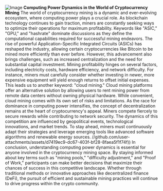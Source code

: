 
![Image](https://github.com/user-attachments/assets/4a25d116-2220-4385-b08e-f287af8fcbc4)
**Computing Power Dynamics in the World of Cryptocurrency Mining**
The world of cryptocurrency mining is a dynamic and ever-evolving ecosystem, where computing power plays a crucial role. As blockchain technology continues to gain traction, miners are constantly seeking ways to optimize their operations for maximum profitability. Keywords like "ASIC," "GPU," and "hashrate" dominate discussions as they define the computational capabilities required for successful mining endeavors. The rise of powerful Application-Specific Integrated Circuits (ASICs) has reshaped the industry, allowing certain cryptocurrencies like Bitcoin to be mined more efficiently than ever before. However, this advancement also brings challenges, such as increased centralization and the need for substantial capital investment.
Mining profitability hinges on several factors, including electricity costs, hardware efficiency, and network difficulty. For instance, miners must carefully consider whether investing in newer, more expensive equipment will yield enough returns to offset initial expenses. This leads us to another keyword: "cloud mining." Cloud mining platforms offer an alternative solution by allowing users to rent mining power from remote data centers without owning physical hardware. While convenient, cloud mining comes with its own set of risks and limitations.
As the race for dominance in computing power intensifies, the concept of decentralization remains at the heart of cryptocurrency's appeal. Miners compete fiercely to secure rewards while contributing to network security. The dynamics of this competition are influenced by geopolitical events, technological innovations, and market trends. To stay ahead, miners must continuously adapt their strategies and leverage emerging tools like advanced software algorithms and renewable energy sources.
 //github.com/user-attachments/assets/d7419ec9-dc67-403f-bf28-8faea5f1f74f))
In conclusion, understanding computing power dynamics is essential for anyone involved in the cryptocurrency mining space. By staying informed about key terms such as "mining pools," "difficulty adjustment," and "Proof of Work," participants can make better decisions that maximize their chances of success in this competitive landscape. Whether through traditional methods or innovative approaches like decentralized finance (DeFi), the pursuit of efficient and sustainable mining practices will continue to drive progress within the crypto community.
